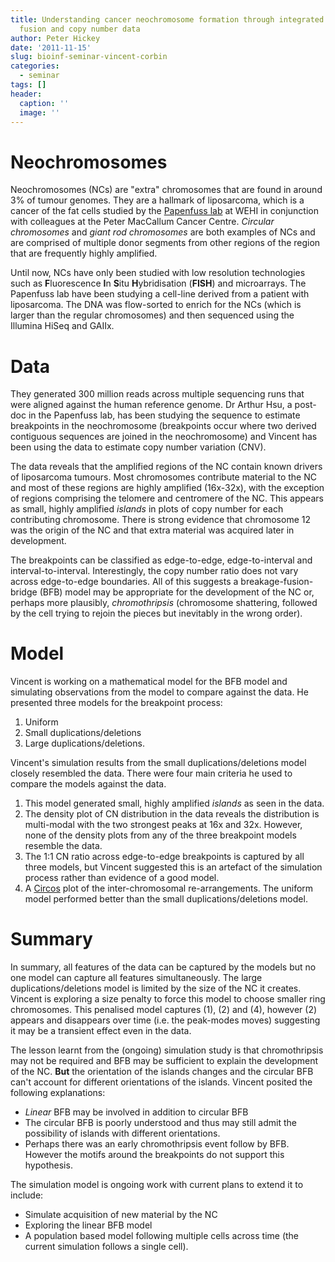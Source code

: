 ```yaml
---
title: Understanding cancer neochromosome formation through integrated analysis of
  fusion and copy number data
author: Peter Hickey
date: '2011-11-15'
slug: bioinf-seminar-vincent-corbin
categories:
  - seminar
tags: []
header:
  caption: ''
  image: ''
---
```


# Neochromosomes

Neochromosomes (NCs) are "extra" chromosomes that are found in around 3% of 
tumour genomes. They are a hallmark of liposarcoma, which is a cancer of the 
fat cells studied by the 
[Papenfuss lab](http://www.wehi.edu.au/faculty_members/dr_tony_papenfuss) at 
WEHI in conjunction with colleagues at the Peter MacCallum Cancer Centre. 
_Circular chromosomes_ and _giant rod chromosomes_ are both examples of NCs and 
are comprised of multiple donor segments from other regions of the region that 
are frequently highly amplified.

Until now, NCs have only been studied with low resolution technologies such as 
**F**luorescence **I**n **S**itu **H**ybridisation (**FISH**) and microarrays. 
The Papenfuss lab have been studying a cell-line derived from a patient with 
liposarcoma. The DNA was flow-sorted to enrich for the NCs (which is larger 
than the regular chromosomes) and then sequenced using the Illumina HiSeq and 
GAIIx.

# Data

They generated 300 million reads across multiple sequencing runs that were 
aligned against the human reference genome. Dr Arthur Hsu, a post-doc in the 
Papenfuss lab, has been studying the sequence to estimate breakpoints in the 
neochromosome (breakpoints occur where two derived contiguous sequences are 
joined in the neochromosome) and Vincent has been using the data to estimate 
copy number variation (CNV).

The data reveals that the amplified regions of the NC contain known drivers of liposarcoma tumours. Most chromosomes contribute material to the NC and most of 
these regions are highly amplified (16x-32x), with the exception of regions 
comprising the telomere and centromere of the NC. This appears as small, highly 
amplified _islands_ in plots of copy number for each contributing chromosome. 
There is strong evidence that chromosome 12 was the origin of the NC and that 
extra material was acquired later in development. 

The breakpoints can be classified as edge-to-edge, edge-to-interval and 
interval-to-interval. Interestingly, the copy number ratio does not vary across 
edge-to-edge boundaries. All of this suggests a breakage-fusion-bridge (BFB) 
model may be appropriate for the development of the NC or, perhaps more 
plausibly, _chromothripsis_ (chromosome shattering, followed by the cell trying 
to rejoin the pieces but inevitably in the wrong order). 

# Model

Vincent is working on a mathematical model for the BFB model and simulating 
observations from the model to compare against the data. He presented three 
models for the breakpoint process:

1. Uniform
2. Small duplications/deletions
3. Large duplications/deletions.

Vincent's simulation results from the small duplications/deletions model 
closely resembled the data. There were four main criteria he used to compare 
the models against the data.

1. This model generated small, highly amplified _islands_ as seen in the data.
2. The density plot of CN distribution in the data reveals the distribution is multi-modal with the two strongest peaks at 16x and 32x. However, none of the density plots from any of the three breakpoint models resemble the data.
3. The 1:1 CN ratio across edge-to-edge breakpoints is captured by all three models, but Vincent suggested this is an artefact of the simulation process rather than evidence of a good model.
4. A [Circos](http://circos.ca/) plot of the inter-chromosomal re-arrangements. The uniform model performed better than the small duplications/deletions model.

# Summary

In summary, all features of the data can be captured by the models but no one 
model can capture all features simultaneously. The large duplications/deletions 
model is limited by the size of the NC it creates. Vincent is exploring a size 
penalty to force this model to choose smaller ring chromosomes. This penalised 
model captures (1), (2) and (4), however (2) appears and disappears over time 
(i.e. the peak-modes moves) suggesting it may be a transient effect even in the 
data.

The lesson learnt from the (ongoing) simulation study is that chromothripsis 
may not be required and BFB may be sufficient to explain the development of the 
NC. **But** the orientation of the islands changes and the circular BFB can't 
account for different orientations of the islands. Vincent posited the following 
explanations:

- _Linear_ BFB may be involved in addition to circular BFB
- The circular BFB is poorly understood and thus may still admit the possibility of islands with different orientations.
- Perhaps there was an early chromothripsis event follow by BFB. However the motifs around the breakpoints do not support this hypothesis.

The simulation model is ongoing work with current plans to extend it to include:

- Simulate acquisition of new material by the NC
- Exploring the linear BFB model
- A population based model following multiple cells across time (the current simulation follows a single cell).

